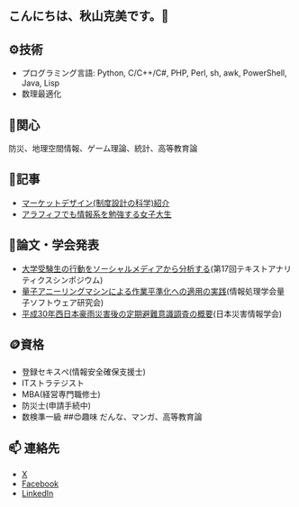 ## こんにちは、秋山克美です。👋

<!--
**l-plantarum/l-plantarum** is a ✨ _special_ ✨ repository because its `README.md` (this file) appears on your GitHub profile.

Here are some ideas to get you started:

- 🔭 I’m currently working on ...

- 👯 I’m looking to collaborate on ...
- 🤔 I’m looking for help with ...
- 💬 Ask me about ...
-->
## ⚙️技術
- プログラミング言語: Python, C/C++/C#, PHP, Perl, sh, awk, PowerShell, Java, Lisp
- 数理最適化
## 🌱関心
防災、地理空間情報、ゲーム理論、統計、高等教育論
## 🧻記事
- [マーケットデザイン(制度設計の科学)紹介](https://qiita.com/plantarum/items/9449c2cd4a908fecb9ac)
- [アラフィフでも情報系を勉強する女子大生](https://qiita.com/plantarum/items/f0279ffce288e662b030)
## 📎論文・学会発表
- [大学受験生の行動をソーシャルメディアから分析する](https://www.ieice.org/publications/ken/summary.php?contribution_id=112135)(第17回テキストアナリティクスシンポジウム)
- [量子アニーリングマシンによる作業平準化への適用の実践](https://ipsj.ixsq.nii.ac.jp/ej/index.php?active_action=repository_view_main_item_detail&page_id=13&block_id=8&item_id=225028&item_no=1)(情報処理学会量子ソフトウェア研究会)
- [平成30年西日本豪雨災害後の定期避難意識調査の概要](https://jglobal.jst.go.jp/detail?JGLOBAL_ID=202402281995029336)(日本災害情報学会)
## 🪙資格
- 登録セキスぺ(情報安全確保支援士)
- ITストラテジスト
- MBA(経営専門職修士)
- 防災士(申請手続中)
- 数検準一級
##😍趣味
だんな、マンガ、高等教育論
## 📫 連絡先
- [X](https://x.com/plantarum)
- [Facebook](https://www.facebook.com/akiyama.katsumi)
- [LinkedIn](https://www.linkedin.com/in/akiyama-katsumi/)

